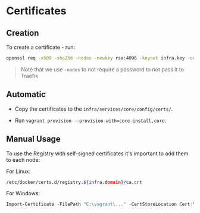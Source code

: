 # Certificates

## Creation

To create a certificate - run:

```bash
openssl req -x509 -sha256 -nodes -newkey rsa:4096 -keyout infra.key -out infra.crt -days 365 -addext "subjectAltName = DNS:*.${infra.domain}"
```

> Note that we use `-nodes` to not require a password to not pass it to Traefik

## Automatic

* Copy the certificates to the `infra/services/core/config/certs/`.

* Run `vagrant provision --provision-with=core-install,core`.

## Manual Usage

To use the Registry with self-signed certificates it's important to add them to each node:

For Linux:

```bash
/etc/docker/certs.d/registry.${infra.domain}/ca.crt
```

For Windows:

```powershell
Import-Certificate -FilePath "C:\vagrant\..." -CertStoreLocation Cert:\LocalMachine\Root
```
